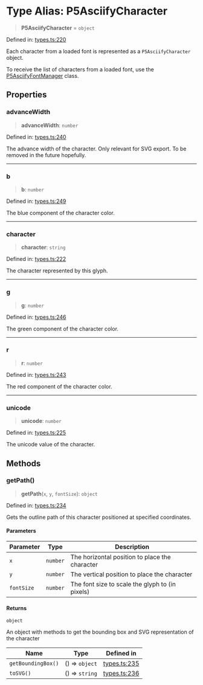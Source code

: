 # Type Alias: P5AsciifyCharacter

> **P5AsciifyCharacter** = `object`

Defined in: [types.ts:220](https://github.com/humanbydefinition/p5.asciify/blob/6378d8029993bc2b61b23878c17fc7bdb8ee5369/src/lib/types.ts#L220)

Each character from a loaded font is represented as a `P5AsciifyCharacter` object.

To receive the list of characters from a loaded font, use the [P5AsciifyFontManager](../classes/P5AsciifyFontManager.md) class.

## Properties

### advanceWidth

> **advanceWidth**: `number`

Defined in: [types.ts:240](https://github.com/humanbydefinition/p5.asciify/blob/6378d8029993bc2b61b23878c17fc7bdb8ee5369/src/lib/types.ts#L240)

The advance width of the character. Only relevant for SVG export. To be removed in the future hopefully.

---

### b

> **b**: `number`

Defined in: [types.ts:249](https://github.com/humanbydefinition/p5.asciify/blob/6378d8029993bc2b61b23878c17fc7bdb8ee5369/src/lib/types.ts#L249)

The blue component of the character color.

---

### character

> **character**: `string`

Defined in: [types.ts:222](https://github.com/humanbydefinition/p5.asciify/blob/6378d8029993bc2b61b23878c17fc7bdb8ee5369/src/lib/types.ts#L222)

The character represented by this glyph.

---

### g

> **g**: `number`

Defined in: [types.ts:246](https://github.com/humanbydefinition/p5.asciify/blob/6378d8029993bc2b61b23878c17fc7bdb8ee5369/src/lib/types.ts#L246)

The green component of the character color.

---

### r

> **r**: `number`

Defined in: [types.ts:243](https://github.com/humanbydefinition/p5.asciify/blob/6378d8029993bc2b61b23878c17fc7bdb8ee5369/src/lib/types.ts#L243)

The red component of the character color.

---

### unicode

> **unicode**: `number`

Defined in: [types.ts:225](https://github.com/humanbydefinition/p5.asciify/blob/6378d8029993bc2b61b23878c17fc7bdb8ee5369/src/lib/types.ts#L225)

The unicode value of the character.

## Methods

### getPath()

> **getPath**(`x`, `y`, `fontSize`): `object`

Defined in: [types.ts:234](https://github.com/humanbydefinition/p5.asciify/blob/6378d8029993bc2b61b23878c17fc7bdb8ee5369/src/lib/types.ts#L234)

Gets the outline path of this character positioned at specified coordinates.

#### Parameters

| Parameter  | Type     | Description                                     |
| ---------- | -------- | ----------------------------------------------- |
| `x`        | `number` | The horizontal position to place the character  |
| `y`        | `number` | The vertical position to place the character    |
| `fontSize` | `number` | The font size to scale the glyph to (in pixels) |

#### Returns

`object`

An object with methods to get the bounding box and SVG representation of the character

| Name               | Type           | Defined in                                                                                                                          |
| ------------------ | -------------- | ----------------------------------------------------------------------------------------------------------------------------------- |
| `getBoundingBox()` | () => `object` | [types.ts:235](https://github.com/humanbydefinition/p5.asciify/blob/6378d8029993bc2b61b23878c17fc7bdb8ee5369/src/lib/types.ts#L235) |
| `toSVG()`          | () => `string` | [types.ts:236](https://github.com/humanbydefinition/p5.asciify/blob/6378d8029993bc2b61b23878c17fc7bdb8ee5369/src/lib/types.ts#L236) |
